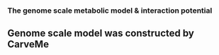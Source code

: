 ### The genome scale metabolic model & interaction potential
## Genome scale model was constructed by CarveMe

